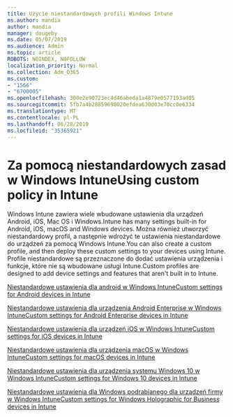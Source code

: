 ```yaml
---
title: Użycie niestandardowych profili Windows Intune
ms.author: mandia
author: mandia
manager: dougeby
ms.date: 05/07/2019
ms.audience: Admin
ms.topic: article
ROBOTS: NOINDEX, NOFOLLOW
localization_priority: Normal
ms.collection: Adm_O365
ms.custom:
- "1566"
- "6700005"
ms.openlocfilehash: 300e2e90723ec4d46abeda1a4879e0577193ad05
ms.sourcegitcommit: 5fb7a4b28859690020efdea630d03e70cc0e6334
ms.translationtype: MT
ms.contentlocale: pl-PL
ms.lasthandoff: 06/28/2019
ms.locfileid: "35365921"
---
```

# <a name="using-custom-policy-in-intune"></a><span data-ttu-id="97443-102">Za pomocą niestandardowych zasad w Windows Intune</span><span class="sxs-lookup"><span data-stu-id="97443-102">Using custom policy in Intune</span></span>

<span data-ttu-id="97443-103">Windows Intune zawiera wiele wbudowane ustawienia dla urządzeń Android, iOS, Mac OS i Windows.</span><span class="sxs-lookup"><span data-stu-id="97443-103">Intune has many settings built-in for Android, iOS, macOS and Windows devices.</span></span> <span data-ttu-id="97443-104">Można również utworzyć niestandardowy profil, a następnie wdrożyć te ustawienia niestandardowe do urządzeń za pomocą Windows Intune.</span><span class="sxs-lookup"><span data-stu-id="97443-104">You can also create a custom profile, and then deploy these custom settings to your devices using Intune.</span></span> <span data-ttu-id="97443-105">Profile niestandardowe są przeznaczone do dodać ustawienia urządzenia i funkcje, które nie są wbudowane usługi Intune.</span><span class="sxs-lookup"><span data-stu-id="97443-105">Custom profiles are designed to add device settings and features that aren't built in to Intune.</span></span>

[<span data-ttu-id="97443-106">Niestandardowe ustawienia dla android w Windows Intune</span><span class="sxs-lookup"><span data-stu-id="97443-106">Custom settings for Android devices in Intune</span></span>](https://docs.microsoft.com/intune/custom-settings-android)

[<span data-ttu-id="97443-107">Niestandardowe ustawienia dla urządzenia Android Enterprise w Windows Intune</span><span class="sxs-lookup"><span data-stu-id="97443-107">Custom settings for Android Enterprise devices in Intune</span></span>](https://docs.microsoft.com/intune/custom-settings-android-for-work)

[<span data-ttu-id="97443-108">Niestandardowe ustawienia dla urządzeń iOS w Windows Intune</span><span class="sxs-lookup"><span data-stu-id="97443-108">Custom settings for iOS devices in Intune</span></span>](https://docs.microsoft.com/intune/custom-settings-ios)

[<span data-ttu-id="97443-109">Niestandardowe ustawienia dla urządzenia macOS w Windows Intune</span><span class="sxs-lookup"><span data-stu-id="97443-109">Custom settings for macOS devices in Intune</span></span>](https://docs.microsoft.com/intune/custom-settings-macos)

[<span data-ttu-id="97443-110">Niestandardowe ustawienia dla urządzenia systemu Windows 10 w Windows Intune</span><span class="sxs-lookup"><span data-stu-id="97443-110">Custom settings for Windows 10 devices in Intune</span></span>](https://docs.microsoft.com/intune/custom-settings-windows-10)

[<span data-ttu-id="97443-111">Niestandardowe ustawienia dla Windows podrabianego dla urządzeń firmy w Windows Intune</span><span class="sxs-lookup"><span data-stu-id="97443-111">Custom settings for Windows Holographic for Business devices in Intune</span></span>](https://docs.microsoft.com/intune/custom-settings-windows-holographic)
